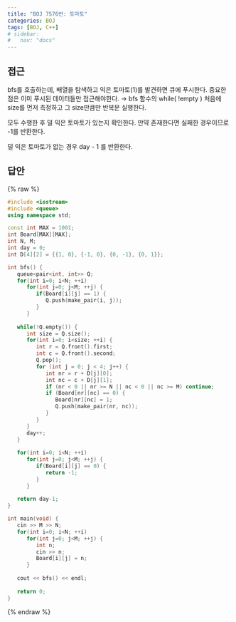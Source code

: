 ```yaml
---
title: "BOJ 7576번: 토마토"
categories: BOJ
tags: [BOJ, C++]
# sidebar:
#   nav: "docs"
---
```


## 접근

bfs를 호출하는데, 배열을 탐색하고 익은 토마토(1)를 발견하면 큐에 푸시한다. 중요한 점은 이미 푸시된 데이터들만 접근해야한다. → bfs 함수의 while( !empty ) 처음에 size를 먼저 측정하고 그 size만큼만 반복문 실행한다. 

모두 수행한 후 덜 익은 토마토가 있는지 확인한다. 만약 존재한다면 실패한 경우이므로 -1를 반환한다. 

덜 익은 토마토가 없는 경우 day - 1 를 반환한다.

## 답안
{% raw %}

```cpp
#include <iostream>
#include <queue>
using namespace std;

const int MAX = 1001;
int Board[MAX][MAX];
int N, M;
int day = 0;
int D[4][2] = {{1, 0}, {-1, 0}, {0, -1}, {0, 1}};

int bfs() {
   queue<pair<int, int>> Q;
   for(int i=0; i<N; ++i)
      for(int j=0; j<M; ++j) {
         if(Board[i][j] == 1) {
            Q.push(make_pair(i, j));
         }
      }
   
   while(!Q.empty()) {
      int size = Q.size();
      for(int i=0; i<size; ++i) {
         int r = Q.front().first;
         int c = Q.front().second;
         Q.pop();
         for (int j = 0; j < 4; j++) {
            int nr = r + D[j][0];
            int nc = c + D[j][1];
            if (nr < 0 || nr >= N || nc < 0 || nc >= M) continue;
            if (Board[nr][nc] == 0) {
               Board[nr][nc] = 1;
               Q.push(make_pair(nr, nc));
            }
         }
      }
      day++;
   }
   
   for(int i=0; i<N; ++i)
      for(int j=0; j<M; ++j) {
         if(Board[i][j] == 0) {
            return -1;
         }
      }
   
   return day-1;
}

int main(void) {
   cin >> M >> N;
   for(int i=0; i<N; ++i)
      for(int j=0; j<M; ++j) {
         int n;
         cin >> n;
         Board[i][j] = n;
      }
   
   cout << bfs() << endl;
   
   return 0;
}
```
{% endraw %}